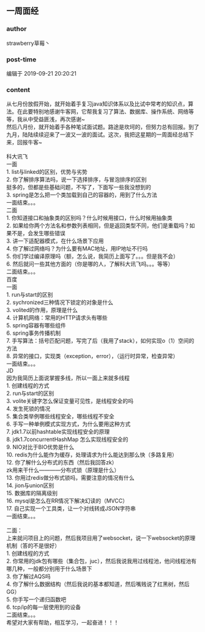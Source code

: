 ## 一周面经
### author 
strawberry草莓丶
### post-time 

编辑于  2019-09-21 20:20:21
### content 
<div class="post-topic-des nc-post-content">
 <div>
  从七月份放假开始，就开始着手复习java知识体系以及比试中常考的知识点，算法。在此要特别地感谢牛客网，它帮我复习了算法、数据库、操作系统、网络等等，我从中受益匪浅，再次感谢~
 </div>
 <div>
  然后八月份，就开始着手各种笔试面试题。路途是坎坷的，但努力总有回报。到了九月，陆陆续续迎来了一波又一波的面试。这次，我把这星期的一周面经总结下来，回报牛客~
 </div>
 <br/>
 <div>
  科大讯飞
  <br/>
  一面
  <br/>
  1. list与linked的区别，优势与劣势
  <br/>
  2. 你了解排序算法吗，说一下选择排序，与冒泡排序的区别
  <br/>
  挺多的，但都是些基础问题，不写了，下面写一些我没想到的
  <br/>
  3. spring是怎么把一个类加载到自己的容器的，用到了什么方法
  <br/>
  一面结束。。。
  <br/>
  二面
  <br/>
  1. 你知道接口和抽象类的区别吗？什么时候用接口，什么时候用抽象类
  <br/>
  2. 如果给你两个方法名和参数列表相同，但是返回类型不同，他们是重载吗？如果不是，会发生哪些错误
  <br/>
  3. 讲一下适配器模式，在什么场景下应用
  <br/>
  4. 你了解过网络吗？为什么要有MAC地址，用IP地址不行吗
  <br/>
  5. 你们学过编译原理吗（额，怎么说，我简历上面写了。。。但是我不会）
  <br/>
  6. 然后就问一些其他方面的（你是哪的人，了解科大讯飞吗。。。等等）
  <br/>
  二面结束。。。
 </div>
 <div>
  百度
  <br/>
  一面
  <br/>
  1. run与start的区别
  <br/>
  2. sychronized三种情况下锁定的对象是什么
  <br/>
  3. volited的作用，原理是什么
  <br/>
  4. 计算机网络：常用的HTTP请求头有哪些
  <br/>
  5. spring容器有哪些组件
  <br/>
  6. spring事务传播机制
  <br/>
  7. 手写算法：括号匹配问题，写完了后（我用了stack），如何实现o（1）空间的方法
  <br/>
  8. 异常的接口，实现类（exception，error），（运行时异常，检查异常）
  <br/>
  一面结束。。。
  <br/>
 </div>
 <div>
  JD
  <br/>
  因为我简历上面说掌握多线，所以一面上来就多线程
  <br/>
  1. 创建线程的方式
  <br/>
  2. run与start的区别
  <br/>
  3. volite关键字怎么保证变量可见性，是线程安全的吗
  <br/>
  4. 发生死锁的情况
  <br/>
  5. 集合类举例哪些线程安全，哪些线程不安全
  <br/>
  6. 手写一种单例模式实现方式，为什么要用这种方式
  <br/>
  7. jdk1.7以前hashtable实现线程安全的原理
  <br/>
  8. jdk1.7concurrentHashMap 怎么实现线程安全的
  <br/>
  9. NIO对比于BIO优势是什么
  <br/>
  10. redis为什么能作为缓存，处理请求为什么能达到那么快（多路复用）
  <br/>
  12. 你了解什么分布式的东西（然后我回答zk）
  <br/>
  zk用来干什么————分布式锁（原理是什么）
  <br/>
  13. 你用过redis做分布式锁吗，需要注意的情况有什么
  <br/>
  14. jion与union区别
  <br/>
  15. 数据库的隔离级别
  <br/>
  16. mysql是怎么在RR情况下解决幻读的（MVCC）
  <br/>
  17. 自己实现一个工具类，让一个对线转成JSON字符串
  <br/>
  一面结束。。。
  <br/>
  <br/>
  二面：
  <br/>
  上来就问项目上的问题，然后我项目用了websocket，说一下websocket的原理机制（答的不是很好）
  <br/>
  1. 创建线程的方式
  <br/>
  2. 你常用的jdk包有哪些（集合包，juc），然后我说我用过线程池，他问线程池有哪几种，一般都分别用于什么场景下
  <br/>
  3. 你了解过AQS吗
  <br/>
  4. 你了解什么数据结构（然后我说的基本都知道，然后嘴贱说了红黑树，然后GG）
  <br/>
  5. 你手写一个递归函数吧
  <br/>
  6. tcp/ip的每一层使用到的设备
  <br/>
  二面结束。。。
 </div>
 <div>
  希望对大家有帮助，相互学习，一起奋进！！！
  <br/>
  <br/>
  <br/>
  <br/>
  <br/>
  <br/>
  <br/>
  <br/>
  <br/>
  <br/>
  <br/>
  <br/>
  <br/>
  <br/>
  <br/>
  <br/>
  <br/>
 </div>
</div>

